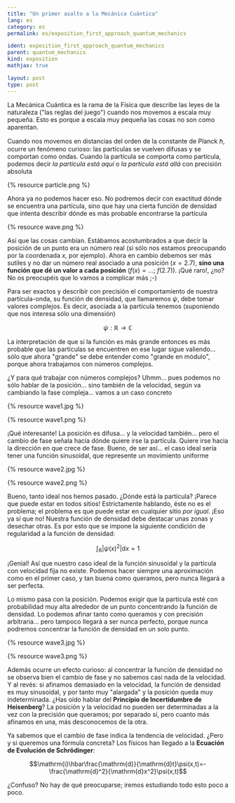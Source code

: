 ```yaml
---
title: "Un primer asalto a la Mecánica Cuántica"
lang: es
category: es
permalink: es/exposition_first_approach_quantum_mechanics

ident: exposition_first_approach_quantum_mechanics
parent: quantum_mechanics
kind: exposition
mathjax: true

layout: post
type: post
---
```


La Mecánica Cuántica es la rama de la Física que describe las leyes de la naturaleza ("las reglas del juego") cuando nos movemos a escala muy pequeña. Esto es porque a escala muy pequeña las cosas no son como aparentan. 

Cuando nos movemos en distancias del orden de la constante de Planck $\hbar$, ocurre un fenómeno curioso: las partículas se vuelven difusas y se comportan como ondas. Cuando la partícula se comporta como partícula, podemos decir _la partícula está aquí_ o _la partícula está allá_ con precisión absoluta

{% resource particle.png %}

Ahora ya no podemos hacer eso. No podremos decir con exactitud dónde se encuentra una partícula, sino que hay una cierta función de densidad que intenta describir dónde es más probable encontrarse la partícula

{% resource wave.png %}

Así que las cosas cambian. Estábamos acostumbrados a que decir la posición de un punto era un número real (si sólo nos estamos preocupando por la coordenada $x$, por ejemplo). Ahora en cambio debemos ser más sutiles y no dar un número real asociado a una posición ($x=2.7$), **sino una función que dé un valor a cada posición** ($f(x)=...$; $f(2.7)$). ¡Qué raro!, ¿no? No os preocupéis que lo vamos a complicar más ;-)

Para ser exactos y describir con precisión el comportamiento de nuestra partícula-onda, su función de densidad, que llamaremos $\psi$, debe tomar valores complejos. Es decir, asociada a la partícula tenemos (suponiendo que nos interesa sólo una dimensión)

$$\psi:\mathbb{R}\longrightarrow \mathbb{C}$$

La interpretación de que si la función es más grande entonces es más probable que las partículas se encuentren en ese lugar sigue valiendo... sólo que ahora "grande" se debe entender como "grande en módulo", porque ahora trabajamos con números complejos.

¿Y para qué trabajar con números complejos? Uhmm... pues podemos no sólo hablar de la posición... sino también de la velocidad, según va cambiando la fase compleja... vamos a un caso concreto

{% resource wave1.jpg %}

{% resource wave1.png %}

¡Qué interesante! La posición es difusa... y la velocidad también... pero el cambio de fase señala hacia dónde quiere irse la partícula. Quiere irse hacia la dirección en que crece de fase. Bueno, de ser así... el caso ideal sería tener una función sinusoidal, que represente un movimiento uniforme

{% resource wave2.jpg %}

{% resource wave2.png %}

Bueno, tanto ideal nos hemos pasado. ¿Dónde está la partícula? ¡Parece que puede estar en todos sitios! Estrictamente hablando, éste no es el problema; el problema es que puede estar en cualquier sitio _por igual_. ¡Eso ya sí que no! Nuestra función de densidad debe destacar unas zonas y desechar otras. Es por esto que se impone la siguiente condición de regularidad a la función de densidad:

$$\int_\mathbb{R}|\psi(x)^2|\mathrm{d}x=1$$

¡Genial! Así que nuestro caso ideal de la función sinusoidal y la partícula con velocidad fija no existe. Podemos hacer siempre una aproximación como en el primer caso, y tan buena como queramos, pero nunca llegará a ser perfecta.

Lo mismo pasa con la posición. Podemos exigir que la partícula esté con probabilidad muy alta alrededor de un punto concentrando la función de densidad. Lo podemos afinar tanto como queramos y con precisión arbitraria... pero tampoco llegará a ser nunca perfecto, porque nunca podremos concentrar la función de densidad en un solo punto.

{% resource wave3.jpg %}

{% resource wave3.png %}

Además ocurre un efecto curioso: al concentrar la función de densidad no se observa bien el cambio de fase y no sabemos casi nada de la velocidad. Y al revés: si afinamos demasiado en la velocidad, la función de densidad es muy sinusoidal, y por tanto muy "alargada" y la posición queda muy indeterminada. ¿Has oído hablar del **Principio de Incertidumbre de Heisenberg**? La posición y la velocidad no pueden ser determinadas a la vez con la precisión que queramos; por separado sí, pero cuanto más afinamos en una, más desconocemos de la otra.

Ya sabemos que el cambio de fase indica la tendencia de velocidad. ¿Pero y si queremos una fórmula concreta? Los físicos han llegado a la **Ecuación de Evolución de Schrödinger**:

$$\mathrm{i}\hbar\frac{\mathrm{d}}{\mathrm{d}t}\psi(x,t)=-\frac{\mathrm{d}^2}{\mathrm{d}x^2}\psi(x,t)$$

¿Confuso? No hay de qué preocuparse; iremos estudiando todo esto poco a poco.
